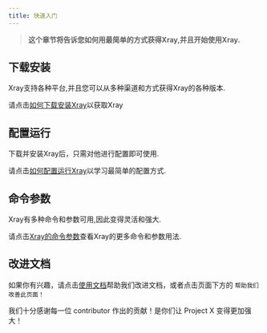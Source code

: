 ```yaml
---
title: 快速入门
---
```


> **这个章节将告诉您如何用最简单的方式获得Xray,并且开始使用Xray.**

## 下载安装

Xray支持各种平台,并且您可以从多种渠道和方式获得Xray的各种版本.  
  
请点击[如何下载安装Xray](./install)以获取Xray

## 配置运行

下载并安装Xray后，只需对他进行配置即可使用.  
  
请点击[如何配置运行Xray](./config)以学习最简单的配置方式.

## 命令参数

Xray有多种命令和参数可用,因此变得灵活和强大.   
  
请点击[Xray的命令参数](./command)查看Xray的更多命令和参数用法.
	
## 改进文档

如果你有兴趣，请点击[使用文档](./document)帮助我们改进文档，或者点击页面下方的 `帮助我们改善此页面！`

我们十分感谢每一位 contributor 作出的贡献！是你们让 Project X 变得更加强大！
